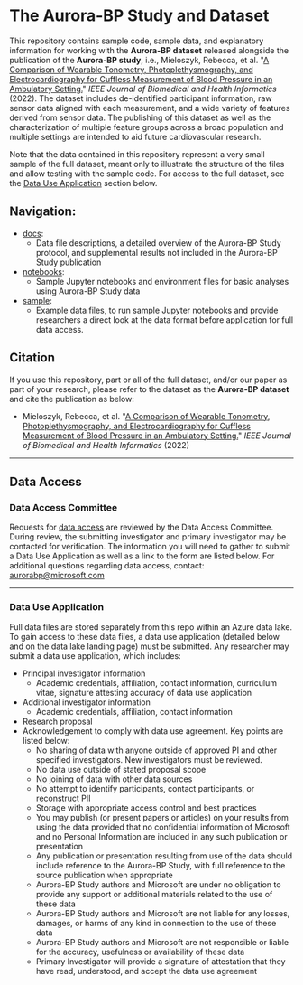 # The Aurora-BP Study and Dataset

This repository contains sample code, sample data, and explanatory information for working with the **Aurora-BP dataset** released alongside the publication of the **Aurora-BP study**, i.e., Mieloszyk, Rebecca, et al. "[A Comparison of Wearable Tonometry, Photoplethysmography, and Electrocardiography for Cuffless Measurement of Blood Pressure in an Ambulatory Setting.](https://ieeexplore.ieee.org/document/9721156)" *IEEE Journal of Biomedical and Health Informatics* (2022). The dataset includes de-identified participant information, raw sensor data aligned with each measurement, and a wide variety of features derived from sensor data. The publishing of this dataset as well as the characterization of multiple feature groups across a broad population and multiple settings are intended to aid future cardiovascular research. 

Note that the data contained in this repository represent a very small sample of the full dataset, meant only to illustrate the structure of the files and allow testing with the sample code. For access to the full dataset, see the [Data Use Application](#data-use-application) section below.

## Navigation:
- [docs](docs/README.md): 
  - Data file descriptions, a detailed overview of the Aurora-BP Study protocol, and supplemental results not included in the Aurora-BP Study publication
- [notebooks](notebooks/README.md):
  - Sample Jupyter notebooks and environment files for basic analyses using Aurora-BP Study data
- [sample](sample):
  - Example data files, to run sample Jupyter notebooks and provide researchers a direct look at the data format before application for full data access.

## Citation
If you use this repository, part or all of the full dataset, and/or our paper as part of your research, please refer to the dataset as the **Aurora-BP dataset** and cite the publication as below:
- Mieloszyk, Rebecca, et al. "[A Comparison of Wearable Tonometry, Photoplethysmography, and Electrocardiography for Cuffless Measurement of Blood Pressure in an Ambulatory Setting.](https://ieeexplore.ieee.org/document/9721156)" *IEEE Journal of Biomedical and Health Informatics* (2022)

---

## Data Access

### Data Access Committee

Requests for [data access](docs/README.md) are reviewed by the Data Access Committee. During review, the submitting investigator and primary investigator may be contacted for verification. The information you will need to gather to submit a Data Use Application as well as a link to the form are listed below. For additional questions regarding data access, contact: aurorabp@microsoft.com

---

### Data Use Application

Full data files are stored separately from this repo within an Azure data lake. To gain access to these data files, a data use application (detailed below and on the data lake landing page) must be submitted. Any researcher may submit a data use application, <!-- TODO insert link to DUA -->which includes:

- Principal investigator information
  - Academic credentials, affiliation, contact information, curriculum vitae, signature attesting accuracy of data use application
- Additional investigator information
  - Academic credentials, affiliation, contact information
- Research proposal
- Acknowledgement to comply with data use agreement. <!-- TODO insert link to DUA --> Key points are listed below:
  - No sharing of data with anyone outside of approved PI and other specified investigators. New investigators must be reviewed.
  - No data use outside of stated proposal scope
  - No joining of data with other data sources
  - No attempt to identify participants, contact participants, or reconstruct PII
  - Storage with appropriate access control and best practices
  - You may publish (or present papers or articles) on your results from using the data provided that no confidential information of Microsoft and no Personal Information are included in any such publication or presentation
  - Any publication or presentation resulting from use of the data should include reference to the Aurora-BP Study, with full reference to the source publication <!-- TODO insert reference --> when appropriate
  - Aurora-BP Study authors and Microsoft are under no obligation to provide any support or additional materials related to the use of these data
  - Aurora-BP Study authors and Microsoft are not liable for any losses, damages, or harms of any kind in connection to the use of these data
  - Aurora-BP Study authors and Microsoft are not responsible or liable for the accuracy, usefulness or availability of these data
  - Primary Investigator will provide a signature of attestation that they have read, understood, and accept the data use agreement
